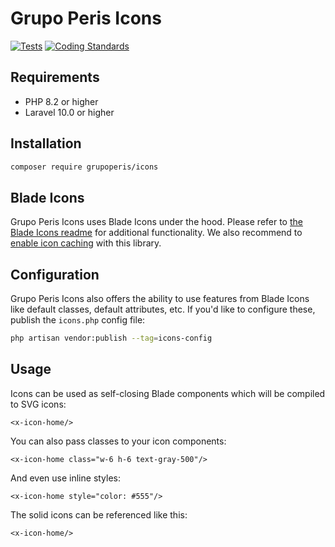 # Grupo Peris Icons

[![Tests](https://github.com/grupoperis/icons/actions/workflows/tests.yml/badge.svg)](https://github.com/grupoperis/icons/actions/workflows/tests.yml)
[![Coding Standards](https://github.com/grupoperis/icons/actions/workflows/coding-standards.yml/badge.svg)](https://github.com/grupoperis/icons/actions/workflows/coding-standards.yml)

## Requirements

- PHP 8.2 or higher
- Laravel 10.0 or higher

## Installation

```bash
composer require grupoperis/icons
```

## Blade Icons

Grupo Peris Icons uses Blade Icons under the hood. Please refer to [the Blade Icons readme](https://github.com/blade-ui-kit/blade-icons) for additional functionality. We also recommend to [enable icon caching](https://github.com/blade-ui-kit/blade-icons#caching) with this library.

## Configuration

Grupo Peris Icons also offers the ability to use features from Blade Icons like default classes, default attributes, etc. If you'd like to configure these, publish the `icons.php` config file:

```bash
php artisan vendor:publish --tag=icons-config
```

## Usage

Icons can be used as self-closing Blade components which will be compiled to SVG icons:

```blade
<x-icon-home/>
```

You can also pass classes to your icon components:

```blade
<x-icon-home class="w-6 h-6 text-gray-500"/>
```

And even use inline styles:

```blade
<x-icon-home style="color: #555"/>
```

The solid icons can be referenced like this:

```blade
<x-icon-home/>
```
